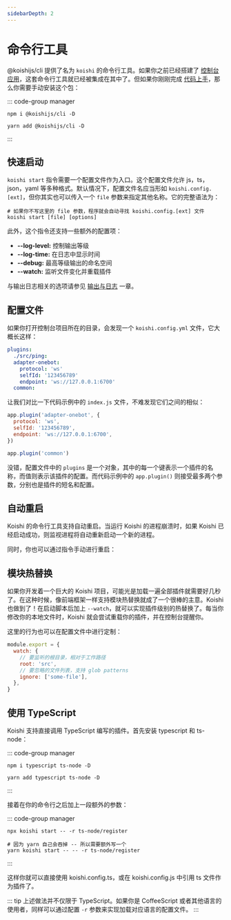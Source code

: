 ```yaml
---
sidebarDepth: 2
---
```


# 命令行工具

@koishijs/cli 提供了名为 `koishi` 的命令行工具。如果你之前已经搭建了 [控制台应用](./console.md)，这套命令行工具就已经被集成在其中了。但如果你刚刚完成 [代码上手](./coding.md)，那么你需要手动安装这个包：

::: code-group manager
```npm
npm i @koishijs/cli -D
```
```yarn
yarn add @koishijs/cli -D
```
:::

## 快速启动

`koishi start` 指令需要一个配置文件作为入口。这个配置文件允许 js，ts，json，yaml 等多种格式。默认情况下，配置文件名应当形如 `koishi.config.[ext]`，但你其实也可以传入一个 `file` 参数来指定其他名称。它的完整语法为：

```cli
# 如果你不写这里的 file 参数，程序就会自动寻找 koishi.config.[ext] 文件
koishi start [file] [options]
```

此外，这个指令还支持一些额外的配置项：

- **--log-level:** 控制输出等级
- **--log-time:** 在日志中显示时间
- **--debug:** 最高等级输出的命名空间
- **--watch:** 监听文件变化并重载插件

与输出日志相关的选项请参见 [输出与日志](../service/logger.md) 一章。

## 配置文件

如果你打开控制台项目所在的目录，会发现一个 `koishi.config.yml` 文件，它大概长这样：

```yaml
plugins:
  ./src/ping:
  adapter-onebot:
    protocol: 'ws'
    selfId: '123456789'
    endpoint: 'ws://127.0.0.1:6700'
  common:
```

让我们对比一下代码示例中的 `index.js` 文件，不难发现它们之间的相似：

```js
app.plugin('adapter-onebot', {
  protocol: 'ws',
  selfId: '123456789',
  endpoint: 'ws://127.0.0.1:6700',
})

app.plugin('common')
```

没错，配置文件中的 `plugins` 是一个对象，其中的每一个键表示一个插件的名称，而值则表示该插件的配置。而代码示例中的 `app.plugin()` 则接受最多两个参数，分别也是插件的短名和配置。

## 自动重启 <badge text="beta" type="warning"/>

Koishi 的命令行工具支持自动重启。当运行 Koishi 的进程崩溃时，如果 Koishi 已经启动成功，则监视进程将自动重新启动一个新的进程。

同时，你也可以通过指令手动进行重启：

<panel-view :messages="[
  ['Alice', 'exit -r'],
  ['Koishi', '正在重启……'],
  ['Koishi', '重启完成。'],
]"/>

## 模块热替换 <badge text="beta" type="warning"/>

如果你开发着一个巨大的 Koishi 项目，可能光是加载一遍全部插件就需要好几秒了。在这种时候，像前端框架一样支持模块热替换就成了一个很棒的主意。Koishi 也做到了！在启动脚本后加上 `--watch`，就可以实现插件级别的热替换了。每当你修改你的本地文件时，Koishi 就会尝试重载你的插件，并在控制台提醒你。

这里的行为也可以在配置文件中进行定制：

```js koishi.config.js
module.export = {
  watch: {
    // 要监听的根目录，相对于工作路径
    root: 'src',
    // 要忽略的文件列表，支持 glob patterns
    ignore: ['some-file'],
  },
}
```

## 使用 TypeScript

Koishi 支持直接调用 TypeScript 编写的插件。首先安装 typescript 和 ts-node：

::: code-group manager
```npm
npm i typescript ts-node -D
```
```yarn
yarn add typescript ts-node -D
```
:::

接着在你的命令行之后加上一段额外的参数：

::: code-group manager
```npm
npx koishi start -- -r ts-node/register
```
```yarn
# 因为 yarn 自己会吞掉 -- 所以需要额外写一个
yarn koishi start -- -- -r ts-node/register
```
:::

这样你就可以直接使用 koishi.config.ts，或在 koishi.config.js 中引用 ts 文件作为插件了。

::: tip
上述做法并不仅限于 TypeScript。如果你是 CoffeeScript 或者其他语言的使用者，同样可以通过配置 `-r` 参数来实现加载对应语言的配置文件。
:::
